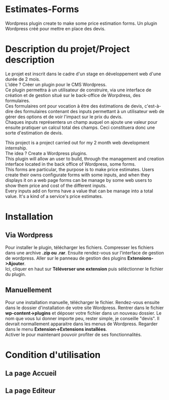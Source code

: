 # Estimates-Forms
Wordpress plugin create to make some price estimation forms. Un plugin Wordpress créé pour mettre en place des devis.

# Description du projet/Project description
Le projet est inscrit dans le cadre d'un stage en développement web d'une durée de 2 mois.</br>
L'idée ? Créer un plugin pour le CMS Wordpress.</br>
Ce plugin permettra à un utilisateur de construire, via une interface de création et de gestion situé sur le back-office de Worpdress, des formulaires.</br>
Ces formulaires ont pour vocation à être des éstimations de devis, c'est-à-dire des formulaires contenant des inputs permettant à un utilisateur web de gérer des options et de voir l'impact sur le prix du devis.</br>
Chaques inputs représentera un champ auquel on ajoute une valeur pour ensuite pratiquer un calcul total des champs. Ceci constituera donc une sorte d'estimation de devis.

This project is a project carried out for my 2 month web development internship.</br>
The idea ? Create a Wordpress plugins.</br>
This plugin will allow an user to build, through the management and creation interface located in the back office of Wordpress, some forms.</br>
This forms are particular, the purpose is to make price estimates. Users create their owns configurate forms with some inputs, and when they displays it on a web page forms can be manage by some web users to show them price and cost of the different inputs.</br>
Every inputs add on forms have a value that can be manage into a total value. It's a kind of a service's price estimates.

# Installation 
<h2>Via Wordpress</h2>
Pour installer le plugin, télécharger les fichiers. Compresser les fichiers dans une archive <strong>.zip ou .rar</strong>. Ensuite rendez-vous sur l'interface de gestion de wordpress. Aller sur le panneau de gestion des plugins <strong>Extensions->Ajouter</strong>.</br>
Ici, cliquer en haut sur <strong>Téléverser une extension</strong> puis séléctionner le fichier du plugin.

<h2>Manuellement</h2>
Pour une installation manuelle, télécharger le fichier. Rendez-vous ensuite dans le dossier d'installation de votre site Wordpress. Rentrer dans le fichier <strong>wp-content->plugins</strong> et déposer votre fichier dans un nouveau dossier. Le nom que vous lui donner importe peu, rester simple, je conseille "devis". Il devrait normallement apparaitre dans les menus de Wordpress. Regarder dans le menu <strong>Extension->Extensions installées</strong>.</br>
Activer le pour maintenant pouvoir profiter de ses fonctionnalités.</br>

# Condition d'utilisation
<h2>La page Accueil </h2>
<h2>La page Editeur </h2>
